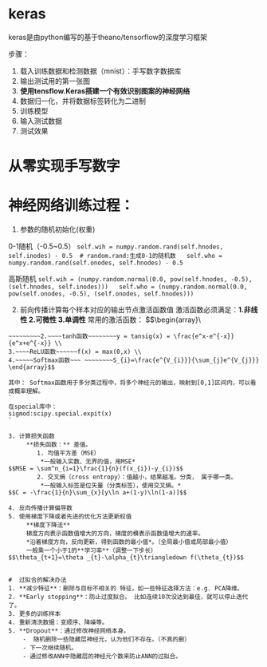 # keras

keras是由python编写的基于theano/tensorflow的深度学习框架

步骤：
1. 载入训练数据和检测数据（mnist）：手写数字数据库
2. 输出测试用的第一张图
3. **使用tensflow.Keras搭建一个有效识别图案的神经网络**
4. 数据归一化，并将数据标签转化为二进制
5. 训练模型
6. 输入测试数据
7. 测试效果

# 从零实现手写数字
# 神经网络训练过程：
1. 参数的随机初始化(权重)


0-1随机（-0.5~0.5）
`
self.wih = numpy.random.rand(self.hnodes, self.inodes) - 0.5  # random.rand:生成0-1的随机数  
self.who = numpy.random.rand(self.onodes, self.hnodes) - 0.5
`

高斯随机
`
self.wih = (numpy.random.normal(0.0, pow(self.hnodes, -0.5), (self.hnodes, self.inodes)))  
self.who = (numpy.random.normal(0.0, pow(self.onodes, -0.5), (self.onodes, self.hnodes)))
`

2. 前向传播计算每个样本对应的输出节点激活函数值
     激活函数必须满足：**1.非线性 2.可微性 3.单调性**
     常用的激活函数：
$$\begin{array}\
~~~~~~~~1.~~sigmoid函数~~~~~y = logsig(x)= \frac{1}{1+e^{-x}} \\
~~~~~~~~~2.~~~~tanh函数~~~~~~~~y = tansig(x) = \frac{e^x-e^{-x}}{e^x+e^{-x}} \\
3.~~~~ReLU函数~~~~~~f(x) = max(0,x) \\
4.~~~~~Softmax函数~~~ ~~~~~~~~S_{i}=\frac{e^{V_{i}}}{\sum_{j}e^{V_{j}}}
\end{array}$$

其中： Softmax函数用于多分类过程中，将多个神经元的输出，映射到[0,1]区间内，可以看成概率理解。
`
在special库中：
sigmod:scipy.special.expit(x)
`

3. 计算损失函数
     **损失函数：** 差值。
        1. 均值平方差（MSE）
         *一般输入实数、无界的值，用MSE*
$$MSE = \sum^n_{i=1}\frac{1}{n}(f(x_{i})-y_{i})$$
        2. 交叉熵（cross entropy）：值越小，结果越准。分类， 属于哪一类。
         *一般输入标签是位矢量（分类标签），使用交叉熵。*
$$C = -\frac{1}{n}\sum_{x}[y\ln a+(1-y)\ln(1-a)]$$

4. 反向传播计算偏导数
5. 使用梯度下降或者先进的优化方法更新权值
     **梯度下降法**
     梯度方向表示函数值增大的方向，梯度的模表示函数值增大的速率。
     *沿着梯度方向，反向更新，得到函数的最小值*。（全局最小值或局部最小值）
     一般乘一个小于1的**学习率**（调整一下步长）
$$\theta_{t+1}=\theta _{t}-\alpha_{t}\triangledown f(\theta_{t})$$


#  过拟合的解决办法
1. **减少特征**：删除与目标不相关的 特征，如一些特征选择方法：e.g. PCA降维。
2. **Early stopping**：防止过度拟合。 比如连续10次没达到最佳，就可以停止迭代了。
3. 更多的训练样本
4. 重新清洗数据：变顺序、降噪等。
5. **Dropout**：通过修改神经网络本身。
    -  随机删除一些隐藏层神经元，认为他们不存在。（不真的删）
    - 下一次继续随机。
    - 通过修改ANN中隐藏层的神经元个数来防止ANN的过拟合。